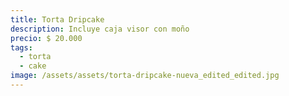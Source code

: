 ```yaml
---
title: Torta Dripcake
description: Incluye caja visor con moño
precio: $ 20.000
tags:
  - torta
  - cake
image: /assets/assets/torta-dripcake-nueva_edited_edited.jpg
---
```

